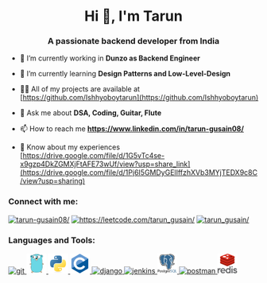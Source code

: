 <h1 align="center">Hi 👋, I'm Tarun</h1>
<h3 align="center">A passionate backend developer from India</h3>

- 🔭 I’m currently working in **Dunzo as Backend Engineer**

- 🌱 I’m currently learning **Design Patterns and Low-Level-Design**

- 👨‍💻 All of my projects are available at [https://github.com/Ishhyoboytarun](https://github.com/Ishhyoboytarun)

- 💬 Ask me about **DSA, Coding, Guitar, Flute**

- 📫 How to reach me **https://www.linkedin.com/in/tarun-gusain08/**

- 📄 Know about my experiences [https://drive.google.com/file/d/1G5vTc4se-x9gzp4DkZGMXjFtAFE73wUf/view?usp=share_link](https://drive.google.com/file/d/1Pj6I5GMDyGElIffzhXVb3MYjTEDX9c8C/view?usp=sharing)

<h3 align="left">Connect with me:</h3>
<p align="left">
<a href="https://linkedin.com/in/tarun-gusain08/" target="blank"><img align="center" src="https://raw.githubusercontent.com/rahuldkjain/github-profile-readme-generator/master/src/images/icons/Social/linked-in-alt.svg" alt="tarun-gusain08/" height="30" width="40" /></a>
<a href="https://www.leetcode.com/https://leetcode.com/tarun_gusain/" target="blank"><img align="center" src="https://raw.githubusercontent.com/rahuldkjain/github-profile-readme-generator/master/src/images/icons/Social/leet-code.svg" alt="https://leetcode.com/tarun_gusain/" height="30" width="40" /></a>
<a href="https://auth.geeksforgeeks.org/user/tarun_gusain/" target="blank"><img align="center" src="https://raw.githubusercontent.com/rahuldkjain/github-profile-readme-generator/master/src/images/icons/Social/geeks-for-geeks.svg" alt="tarun_gusain/" height="30" width="40" /></a>
</p>

<h3 align="left">Languages and Tools:</h3>
<p align="left"> 
  
  <a href="https://git-scm.com/" target="_blank" rel="noreferrer"> <img src="https://www.vectorlogo.zone/logos/git-scm/git-scm-icon.svg" alt="git" width="40" height="40"/> </a> <a href="https://golang.org" target="_blank" rel="noreferrer"> <img src="https://raw.githubusercontent.com/devicons/devicon/master/icons/go/go-original.svg" alt="go" width="40" height="40"/> </a> 
  <a href="https://www.python.org" target="_blank" rel="noreferrer"> <img src="https://raw.githubusercontent.com/devicons/devicon/master/icons/python/python-original.svg" alt="python" width="40" height="40"/> </a> 
  <a href="https://www.cprogramming.com/" target="_blank" rel="noreferrer"> <img src="https://raw.githubusercontent.com/devicons/devicon/master/icons/c/c-original.svg" alt="c" width="40" height="40"/> </a> 
  <a href="https://www.djangoproject.com/" target="_blank" rel="noreferrer"> <img src="https://cdn.worldvectorlogo.com/logos/django.svg" alt="django" width="40" height="40"/> </a> 
  <a href="https://www.jenkins.io" target="_blank" rel="noreferrer"> <img src="https://www.vectorlogo.zone/logos/jenkins/jenkins-icon.svg" alt="jenkins" width="40" height="40"/> </a> 
  <a href="https://www.postgresql.org" target="_blank" rel="noreferrer"> <img src="https://raw.githubusercontent.com/devicons/devicon/master/icons/postgresql/postgresql-original-wordmark.svg" alt="postgresql" width="40" height="40"/> </a> 
  <a href="https://postman.com" target="_blank" rel="noreferrer"> <img src="https://www.vectorlogo.zone/logos/getpostman/getpostman-icon.svg" alt="postman" width="40" height="40"/> </a> 
  <a href="https://redis.io" target="_blank" rel="noreferrer"> <img src="https://raw.githubusercontent.com/devicons/devicon/master/icons/redis/redis-original-wordmark.svg" alt="redis" width="40" height="40"/> </a> 
</p>
